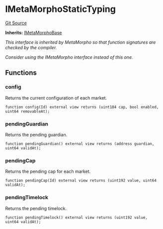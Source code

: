 # IMetaMorphoStaticTyping
[Git Source](https://github.com/Level-Money/contracts/blob/2607489a5c9f8e78f7e44db8057f41dc3a8c07c9/src/v2/interfaces/morpho/IMetaMorpho.sol)

**Inherits:**
[IMetaMorphoBase](/src/v2/interfaces/morpho/IMetaMorpho.sol/interface.IMetaMorphoBase.md)

*This interface is inherited by MetaMorpho so that function signatures are checked by the compiler.*

*Consider using the IMetaMorpho interface instead of this one.*


## Functions
### config

Returns the current configuration of each market.


```solidity
function config(Id) external view returns (uint184 cap, bool enabled, uint64 removableAt);
```

### pendingGuardian

Returns the pending guardian.


```solidity
function pendingGuardian() external view returns (address guardian, uint64 validAt);
```

### pendingCap

Returns the pending cap for each market.


```solidity
function pendingCap(Id) external view returns (uint192 value, uint64 validAt);
```

### pendingTimelock

Returns the pending timelock.


```solidity
function pendingTimelock() external view returns (uint192 value, uint64 validAt);
```

